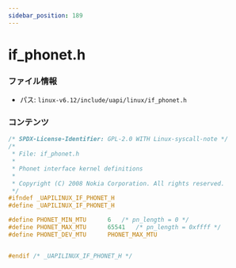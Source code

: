 ```yaml
---
sidebar_position: 189
---
```

# if_phonet.h

### ファイル情報

- パス: `linux-v6.12/include/uapi/linux/if_phonet.h`

### コンテンツ

```h
/* SPDX-License-Identifier: GPL-2.0 WITH Linux-syscall-note */
/*
 * File: if_phonet.h
 *
 * Phonet interface kernel definitions
 *
 * Copyright (C) 2008 Nokia Corporation. All rights reserved.
 */
#ifndef _UAPILINUX_IF_PHONET_H
#define _UAPILINUX_IF_PHONET_H

#define PHONET_MIN_MTU		6	/* pn_length = 0 */
#define PHONET_MAX_MTU		65541	/* pn_length = 0xffff */
#define PHONET_DEV_MTU		PHONET_MAX_MTU


#endif /* _UAPILINUX_IF_PHONET_H */

```

